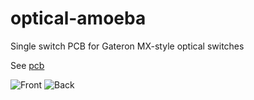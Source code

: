# optical-amoeba
Single switch PCB for Gateron MX-style optical switches

See [pcb](https://github.com/girishji/optical-keyboard)

![Front](https://i.imgur.com/zaW6pzu.png)
![Back](https://i.imgur.com/AqY101D.jpg)

